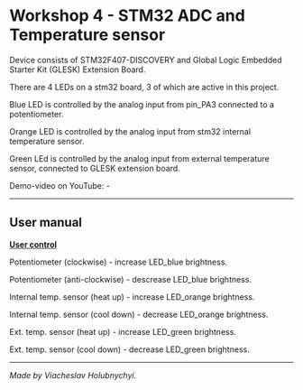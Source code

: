 # Workshop 4 - STM32 ADC and Temperature sensor

Device consists of STM32F407-DISCOVERY and Global Logic Embedded Starter Kit (GLESK) Extension Board.

There are 4 LEDs on a stm32 board, 3 of which are active in this project. 

Blue LED is controlled by the analog input from pin_PA3 connected to a potentiometer. 

Orange LED is controlled by the analog input from stm32 internal temperature sensor.

Green LEd is controlled by the analog input from external temperature sensor, connected to GLESK extension board.

Demo-video on YouTube: -

***

## User manual

<ins>**User control**</ins>

Potentiometer (clockwise) - increase LED_blue brightness.

Potentiometer (anti-clockwise) - descrease LED_blue brightness.


Internal temp. sensor (heat up) - increase LED_orange brightness.

Internal temp. sensor (cool down) - decrease LED_orange brightness.


Ext. temp. sensor (heat up) - increase LED_green brightness.

Ext. temp. sensor (cool down) - decrease LED_green brightness.

***

*Made by Viacheslav Holubnychyi.*
